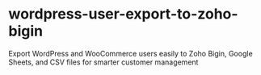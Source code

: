 # wordpress-user-export-to-zoho-bigin
Export WordPress and WooCommerce users easily to Zoho Bigin, Google Sheets, and CSV files for smarter customer management
